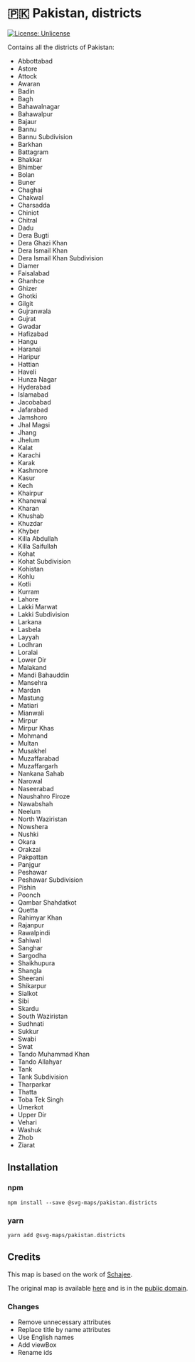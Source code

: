 # 🇵🇰 Pakistan, districts

[![License: Unlicense](https://img.shields.io/badge/license-Unlicense-blue.svg)](http://unlicense.org/)

Contains all the districts of Pakistan:
* Abbottabad
* Astore
* Attock
* Awaran
* Badin
* Bagh
* Bahawalnagar
* Bahawalpur
* Bajaur
* Bannu
* Bannu Subdivision
* Barkhan
* Battagram
* Bhakkar
* Bhimber
* Bolan
* Buner
* Chaghai
* Chakwal
* Charsadda
* Chiniot
* Chitral
* Dadu
* Dera Bugti
* Dera Ghazi Khan
* Dera Ismail Khan
* Dera Ismail Khan Subdivision
* Diamer
* Faisalabad
* Ghanhce
* Ghizer
* Ghotki
* Gilgit
* Gujranwala
* Gujrat
* Gwadar
* Hafizabad
* Hangu
* Haranai
* Haripur
* Hattian
* Haveli
* Hunza Nagar
* Hyderabad
* Islamabad
* Jacobabad
* Jafarabad
* Jamshoro
* Jhal Magsi
* Jhang
* Jhelum
* Kalat
* Karachi
* Karak
* Kashmore
* Kasur
* Kech
* Khairpur
* Khanewal
* Kharan
* Khushab
* Khuzdar
* Khyber
* Killa Abdullah
* Killa Saifullah
* Kohat
* Kohat Subdivision
* Kohistan
* Kohlu
* Kotli
* Kurram
* Lahore
* Lakki Marwat
* Lakki Subdivision
* Larkana
* Lasbela
* Layyah
* Lodhran
* Loralai
* Lower Dir
* Malakand
* Mandi Bahauddin
* Mansehra
* Mardan
* Mastung
* Matiari
* Mianwali
* Mirpur
* Mirpur Khas
* Mohmand
* Multan
* Musakhel
* Muzaffarabad
* Muzaffargarh
* Nankana Sahab
* Narowal
* Naseerabad
* Naushahro Firoze
* Nawabshah
* Neelum
* North Waziristan
* Nowshera
* Nushki
* Okara
* Orakzai
* Pakpattan
* Panjgur
* Peshawar
* Peshawar Subdivision
* Pishin
* Poonch
* Qambar Shahdatkot
* Quetta
* Rahimyar Khan
* Rajanpur
* Rawalpindi
* Sahiwal
* Sanghar
* Sargodha
* Shaikhupura
* Shangla
* Sheerani
* Shikarpur
* Sialkot
* Sibi
* Skardu
* South Waziristan
* Sudhnati
* Sukkur
* Swabi
* Swat
* Tando Muhammad Khan
* Tando Allahyar
* Tank
* Tank Subdivision
* Tharparkar
* Thatta
* Toba Tek Singh
* Umerkot
* Upper Dir
* Vehari
* Washuk
* Zhob
* Ziarat

## Installation

### npm

`npm install --save @svg-maps/pakistan.districts`

### yarn

`yarn add @svg-maps/pakistan.districts`

## Credits

This map is based on the work of [Schajee](https://commons.wikimedia.org/wiki/User:Schajee).

The original map is available [here](https://en.wikipedia.org/wiki/File:Pakistan_Districts.svg) and is in the [public domain](https://en.wikipedia.org/wiki/Public_domain).

### Changes

* Remove unnecessary attributes
* Replace title by name attributes
* Use English names
* Add viewBox
* Rename ids
